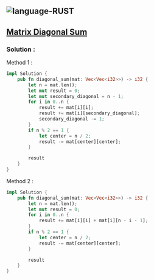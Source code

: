 ![language-RUST](https://img.shields.io/badge/%20-RUST-8d4004?style=for-the-badge&logo=RUST)
---

## [Matrix Diagonal Sum](https://leetcode.com/problems/find-the-index-of-the-first-occurrence-in-a-string)

### Solution :

Method 1 :
```rust
impl Solution {
    pub fn diagonal_sum(mat: Vec<Vec<i32>>) -> i32 {
        let n = mat.len();
        let mut result = 0;
        let mut secondary_diagonal = n - 1;
        for i in 0..n {
            result += mat[i][i];
            result += mat[i][secondary_diagonal];
            secondary_diagonal -= 1;
        }
        if n % 2 == 1 {
            let center = n / 2;
            result -= mat[center][center];
        }

        result
    }
}
```

Method 2 :
```rust
impl Solution {
    pub fn diagonal_sum(mat: Vec<Vec<i32>>) -> i32 {
        let n = mat.len();
        let mut result = 0;
        for i in 0..n {
            result += mat[i][i] + mat[i][n - i - 1];
        }
        if n % 2 == 1 {
            let center = n / 2;
            result -= mat[center][center];
        }

        result
    }
}
```
